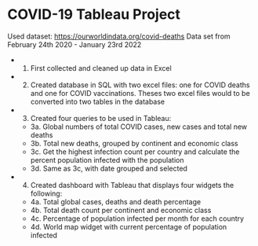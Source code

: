 # COVID-19 Tableau Project

Used dataset: https://ourworldindata.org/covid-deaths 
Data set from February 24th 2020 - January 23rd 2022


- 1. First collected and cleaned up data in Excel
- 2. Created database in SQL with two excel files: one for COVID deaths and one for COVID vaccinations. Theses two excel files would to be converted into two tables in the database
- 3. Created four queries to be used in Tableau:
  - 3a. Global numbers of total COVID cases, new cases and total new deaths
  - 3b. Total new deaths, grouped by continent and economic class
  - 3c. Get the highest infection count per country and calculate the percent population infected with the population
  - 3d. Same as 3c, with date grouped and selected
- 4. Created dashboard with Tableau that displays four widgets the following:
  - 4a. Total global cases, deaths and death percentage
  - 4b. Total death count per continent and economic class
  - 4c. Percentage of population infected per month for each country
  - 4d. World map widget with current percentage of population infected
